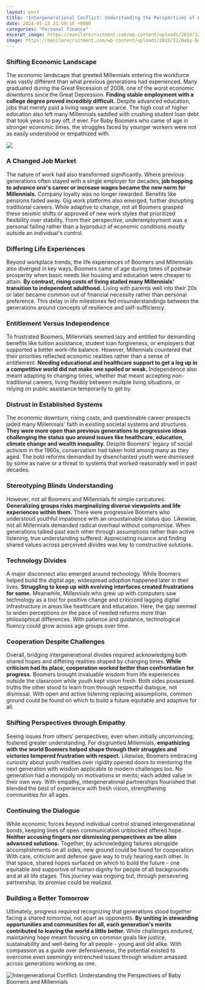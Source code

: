 ```yaml
---
layout: post
title: "Intergenerational Conflict: Understanding the Perspectives of Baby Boomers and Millennials"
date: 2024-01-15 21:59:18 +0000
categories: "Personal finance"
excerpt_image: https://manilarecruitment.com/wp-content/uploads/2016/12/Baby-Boomers-vs-Gen-X-vs-Millennials-How-Do-They-Differ-at-Work-Infographic-1.jpg
image: https://manilarecruitment.com/wp-content/uploads/2016/12/Baby-Boomers-vs-Gen-X-vs-Millennials-How-Do-They-Differ-at-Work-Infographic-1.jpg
---
```


### Shifting Economic Landscape 
The economic landscape that greeted Millennials entering the workforce was vastly different than what previous generations had experienced. Many graduated during the Great Recession of 2008, one of the worst economic downturns since the Great Depression. **Finding stable employment with a college degree proved incredibly difficult.** Despite advanced education, jobs that merely paid a living wage were scarce. The high cost of higher education also left many Millennials saddled with crushing student loan debt that took years to pay off, if ever. For Baby Boomers who came of age in stronger economic times, the struggles faced by younger workers were not as easily understood or empathized with. 

![](https://blog.attendancebot.com/wp-content/uploads/2020/08/1_4nn7P-Vq3NmOVE7IB0Tq4A.png)
### A Changed Job Market
The nature of work had also transformed significantly. Where previous generations often stayed with a single employer for decades, **job hopping to advance one's career or increase wages became the new norm for Millennials.** Company loyalty was no longer rewarded. Benefits like pensions faded away. Gig work platforms also emerged, further disrupting traditional careers. While adaptive to change, not all Boomers grasped these seismic shifts or approved of new work styles that prioritized flexibility over stability. From their perspective, underemployment was a personal failing rather than a byproduct of economic conditions mostly outside an individual's control.
### Differing Life Experiences 
Beyond workplace trends, the life experiences of Boomers and Millennials also diverged in key ways. Boomers came of age during times of postwar prosperity when basic needs like housing and education were cheaper to attain. **By contrast, rising costs of living stalled many Millennials' transition to independent adulthood.** Living with parents well into their 20s or later became common out of financial necessity rather than personal preference. This delay in life milestones fed misunderstandings between the generations around concepts of resilience and self-sufficiency.
### Entitlement Versus Independence
To frustrated Boomers, Millennials seemed lazy and entitled for demanding benefits like tuition assistance, student loan forgiveness, or employers that supported a better work-life balance. However, Millennials countered that their priorities reflected economic realities rather than a sense of entitlement. **Needing educational and healthcare support to get a leg up in a competitive world did not make one spoiled or weak.** Independence also meant adapting to changing times, whether that meant accepting non-traditional careers, living flexibly between multple living situations, or relying on public assistance temporarily to get by.  
### Distrust in Established Systems
The economic downturn, rising costs, and questionable career prospects jaded many Millennials' faith in existing societal systems and structures. **They were more open than previous generations to progressive ideas challenging the status quo around issues like healthcare, education, climate change and wealth inequality.** Despite Boomers' legacy of social activism in the 1960s, conservatism had taken hold among many as they aged. The bold reforms demanded by disenchanted youth were dismissed by some as naive or a threat to systems that worked reasonably well in past decades. 
### Stereotyping Blinds Understanding
However, not all Boomers and Millennials fit simple caricatures. **Generalizing groups risks marginalizing diverse viewpoints and life experiences within them.** There were progressive Boomers who understood youthful impatience with an unsustainable status quo. Likewise, not all Millennials demanded radical overhaul without compromise. When generations talked past each other through assumptions rather than active listening, true understanding suffered. Appreciating nuance and finding shared values across perceived divides was key to constructive solutions.
### Technology Divides
A major disconnect also emerged around technology. While Boomers helped build the digital age, widespread adoption happened later in their lives. **Struggling to keep up with evolving interfaces created frustrations for some.** Meanwhile, Millennials who grew up with computers saw technology as a tool for positive change and criticized lagging digital infrastructure in areas like healthcare and education. Here, the gap seemed to widen perceptions on the pace of needed reforms more than philosophical differences. With patience and guidance, technological fluency could grow across age groups over time.
### Cooperation Despite Challenges
Overall, bridging intergenerational divides required acknowledging both shared hopes and differing realities shaped by changing times. **While criticism had its place, cooperation worked better than confrontation for progress.** Boomers brought invaluable wisdom from life experiences outside the classroom while youth kept vision fresh. Both sides possessed truths the other stood to learn from through respectful dialogue, not dismissal. With open and active listening replacing assumptions, common ground could be found on which to build a future equitable and adaptive for all.
### Shifting Perspectives through Empathy  
Seeing issues from others' perspectives, even when initially unconvincing, fostered greater understanding. For disgruntled Millennials, **empathizing with the world Boomers helped shape through their struggles and victories tempered frustration with respect.** Likewise, Boomers embracing curiosity about youth realities over rigidity opened doors to mentoring the next generation with wisdom applicable to modern challenges too. No generation had a monopoly on motivations or merits; each added value in their own way. With empathy, intergenerational partnerships flourished that blended the best of experience with fresh vision, strengthening communities for all ages.
### Continuing the Dialogue
While economic forces beyond individual control strained intergenerational bonds, keeping lines of open communication unblocked offered hope. **Neither accusing fingers nor dismissing perspectives as too alien advanced solutions.** Together, by acknowledging failures alongside accomplishments on all sides, new ground could be found for cooperation. With care, criticism and defense gave way to truly hearing each other. In that space, shared hopes surfaced on which to build the future - one equitable and supportive of human dignity for people of all backgrounds and at all life stages. This journey was ongoing but, through persevering partnership, its promise could be realized.
### Building a Better Tomorrow
Ultimately, progress required recognizing that generations stood together facing a shared tomorrow, not apart as opponents. **By uniting in stewarding opportunities and communities for all, each generation's merits contributed to leaving the world a little better.** While challenges endured, maintaining hope meant focusing on common goals like justice, sustainability and well-being for all people - young and old alike. With compassion as a guide over defensiveness, the potential existed to overcome even seemingly entrenched issues through wisdom amassed across generations working as one.

![Intergenerational Conflict: Understanding the Perspectives of Baby Boomers and Millennials](https://manilarecruitment.com/wp-content/uploads/2016/12/Baby-Boomers-vs-Gen-X-vs-Millennials-How-Do-They-Differ-at-Work-Infographic-1.jpg)
